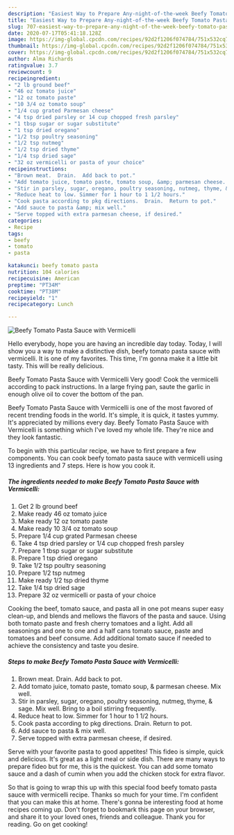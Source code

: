 ```yaml
---
description: "Easiest Way to Prepare Any-night-of-the-week Beefy Tomato Pasta Sauce with Vermicelli"
title: "Easiest Way to Prepare Any-night-of-the-week Beefy Tomato Pasta Sauce with Vermicelli"
slug: 707-easiest-way-to-prepare-any-night-of-the-week-beefy-tomato-pasta-sauce-with-vermicelli
date: 2020-07-17T05:41:18.128Z
image: https://img-global.cpcdn.com/recipes/92d2f1206f074784/751x532cq70/beefy-tomato-pasta-sauce-with-vermicelli-recipe-main-photo.jpg
thumbnail: https://img-global.cpcdn.com/recipes/92d2f1206f074784/751x532cq70/beefy-tomato-pasta-sauce-with-vermicelli-recipe-main-photo.jpg
cover: https://img-global.cpcdn.com/recipes/92d2f1206f074784/751x532cq70/beefy-tomato-pasta-sauce-with-vermicelli-recipe-main-photo.jpg
author: Alma Richards
ratingvalue: 3.7
reviewcount: 9
recipeingredient:
- "2 lb ground beef"
- "46 oz tomato juice"
- "12 oz tomato paste"
- "10 3/4 oz tomato soup"
- "1/4 cup grated Parmesan cheese"
- "4 tsp dried parsley or 14 cup chopped fresh parsley"
- "1 tbsp sugar or sugar substitute"
- "1 tsp dried oregano"
- "1/2 tsp poultry seasoning"
- "1/2 tsp nutmeg"
- "1/2 tsp dried thyme"
- "1/4 tsp dried sage"
- "32 oz vermicelli or pasta of your choice"
recipeinstructions:
- "Brown meat.  Drain.  Add back to pot."
- "Add tomato juice, tomato paste, tomato soup, &amp; parmesan cheese.  Mix well."
- "Stir in parsley, sugar, oregano, poultry seasoning, nutmeg, thyme, &amp; sage.  Mix well.  Bring to a boil stirring frequently."
- "Reduce heat to low. Simmer for 1 hour to 1 1/2 hours."
- "Cook pasta according to pkg directions.  Drain.  Return to pot."
- "Add sauce to pasta &amp; mix well."
- "Serve topped with extra parmesan cheese, if desired."
categories:
- Recipe
tags:
- beefy
- tomato
- pasta

katakunci: beefy tomato pasta 
nutrition: 104 calories
recipecuisine: American
preptime: "PT34M"
cooktime: "PT38M"
recipeyield: "1"
recipecategory: Lunch

---
```



![Beefy Tomato Pasta Sauce with Vermicelli](https://img-global.cpcdn.com/recipes/92d2f1206f074784/751x532cq70/beefy-tomato-pasta-sauce-with-vermicelli-recipe-main-photo.jpg)

Hello everybody, hope you are having an incredible day today. Today, I will show you a way to make a distinctive dish, beefy tomato pasta sauce with vermicelli. It is one of my favorites. This time, I'm gonna make it a little bit tasty. This will be really delicious.

Beefy Tomato Pasta Sauce with Vermicelli Very good! Cook the vermicelli according to pack instructions. In a large frying pan, saute the garlic in enough olive oil to cover the bottom of the pan.

Beefy Tomato Pasta Sauce with Vermicelli is one of the most favored of recent trending foods in the world. It's simple, it is quick, it tastes yummy. It's appreciated by millions every day. Beefy Tomato Pasta Sauce with Vermicelli is something which I've loved my whole life. They're nice and they look fantastic.


To begin with this particular recipe, we have to first prepare a few components. You can cook beefy tomato pasta sauce with vermicelli using 13 ingredients and 7 steps. Here is how you cook it.

<!--inarticleads1-->

##### The ingredients needed to make Beefy Tomato Pasta Sauce with Vermicelli:

1. Get 2 lb ground beef
1. Make ready 46 oz tomato juice
1. Make ready 12 oz tomato paste
1. Make ready 10 3/4 oz tomato soup
1. Prepare 1/4 cup grated Parmesan cheese
1. Take 4 tsp dried parsley or 1/4 cup chopped fresh parsley
1. Prepare 1 tbsp sugar or sugar substitute
1. Prepare 1 tsp dried oregano
1. Take 1/2 tsp poultry seasoning
1. Prepare 1/2 tsp nutmeg
1. Make ready 1/2 tsp dried thyme
1. Take 1/4 tsp dried sage
1. Prepare 32 oz vermicelli or pasta of your choice


Cooking the beef, tomato sauce, and pasta all in one pot means super easy clean-up, and blends and mellows the flavors of the pasta and sauce. Using both tomato paste and fresh cherry tomatoes and a light. Add all seasonings and one to one and a half cans tomato sauce, paste and tomatoes and beef consume. Add additional tomato sauce if needed to achieve the consistency and taste you desire. 

<!--inarticleads2-->

##### Steps to make Beefy Tomato Pasta Sauce with Vermicelli:

1. Brown meat.  Drain.  Add back to pot.
1. Add tomato juice, tomato paste, tomato soup, &amp; parmesan cheese.  Mix well.
1. Stir in parsley, sugar, oregano, poultry seasoning, nutmeg, thyme, &amp; sage.  Mix well.  Bring to a boil stirring frequently.
1. Reduce heat to low. Simmer for 1 hour to 1 1/2 hours.
1. Cook pasta according to pkg directions.  Drain.  Return to pot.
1. Add sauce to pasta &amp; mix well.
1. Serve topped with extra parmesan cheese, if desired.


Serve with your favorite pasta to good appetites! This fideo is simple, quick and delicious. It&#39;s great as a light meal or side dish. There are many ways to prepare fideo but for me, this is the quickest. You can add some tomato sauce and a dash of cumin when you add the chicken stock for extra flavor. 

So that is going to wrap this up with this special food beefy tomato pasta sauce with vermicelli recipe. Thanks so much for your time. I'm confident that you can make this at home. There's gonna be interesting food at home recipes coming up. Don't forget to bookmark this page on your browser, and share it to your loved ones, friends and colleague. Thank you for reading. Go on get cooking!
